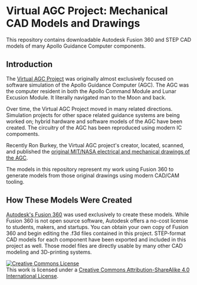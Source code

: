 # Virtual AGC Project: Mechanical CAD Models and Drawings

This repository contains downloadable Autodesk Fusion 360 and STEP CAD models of many Apollo Guidance Computer components.

## Introduction

The [Virtual AGC Project](https://www.ibiblio.org/apollo/) was originally almost exclusively focused on software simulation 
of the Apollo Guidance Computer (AGC). The AGC was the computer resident in both the Apollo Command Module and Lunar Excusion Module. 
It literally navigated man to the Moon and back.

Over time, the Virtual AGC Project moved in many related directions. Simulation projects for other space related guidance systems
are being worked on; hybrid hardware and software models of the AGC have been created. The circuitry of the AGC has been reproduced
using modern IC compoments.

Recently Ron Burkey, the Virtual AGC project's creator, located, scanned, and published
the [original MIT/NASA electrical and mechanical drawings of the AGC](https://www.ibiblio.org/apollo/ElectroMechanical.html).

The models in this repository represent my work using Fusion 360 to generate models from those original drawings using modern CAD/CAM tooling.

## How These Models Were Created

[Autodesk's Fusion 360](https://www.autodesk.com/products/fusion-360/students-teachers-educators) was used exclusively to create these models. 
While Fusion 360 is not open source software, Autodesk offers a no-cost
license to students, makers, and startups. You can obtain your own copy of Fusion 360 and begin editing the .f3d files contained in this project. 
STEP-format CAD models for each component have been exported and included in this project as well. 
Those model files are directly usable by many other CAD modeling and 3D-printing systems.

[![Creative Commons License](https://i.creativecommons.org/l/by-sa/4.0/88x31.png)](http://creativecommons.org/licenses/by-sa/4.0/)  
This work is licensed under a [Creative Commons Attribution-ShareAlike 4.0 International License](http://creativecommons.org/licenses/by-sa/4.0/).
